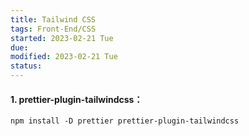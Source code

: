 ```yaml
---
title: Tailwind CSS
tags: Front-End/CSS   
started: 2023-02-21 Tue
due: 
modified: 2023-02-21 Tue
status: 
---
```

#### 1. prettier-plugin-tailwindcss：
`npm install -D prettier prettier-plugin-tailwindcss`